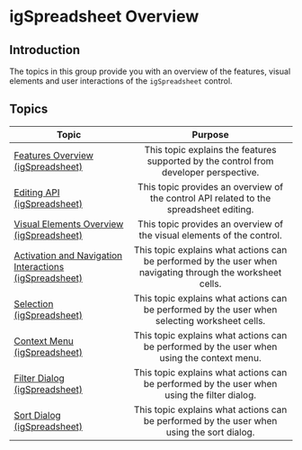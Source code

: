 ﻿<!--
|metadata|
{
    "fileName": "igspreadsheet-overview",
    "controlName": "igSpreadsheet",
    "tags": []
}
|metadata|
-->

# igSpreadsheet Overview

## Introduction

The topics in this group provide you with an overview of the features, visual elements and user interactions of the `igSpreadsheet` control.

## Topics

| Topic																		 									  | Purpose	     									|
| ------------- 																 									  |:-------------:									|
| [Features Overview (igSpreadsheet)](igspreadsheet-feature-overview.html)		 									  | This topic explains the features supported by the control from developer perspective.    |
| [Editing API (igSpreadsheet)](igspreadsheet-editing.html) 									                          | This topic provides an overview of the control API related to the spreadsheet editing.   	  | 
| [Visual Elements Overview (igSpreadsheet)](igspreadsheet-visual-elements.html) 									  | This topic provides an overview of the visual elements of the control.    	  | 
| [Activation and Navigation Interactions (igSpreadsheet)](igspreadsheet-activation-and-navigation-interactions.html) | This topic explains what actions can be performed by the user when navigating through the worksheet cells. |
| [Selection (igSpreadsheet)](igspreadsheet-selection.html)															  | This topic explains what actions can be performed by the user when selecting worksheet cells. |
| [Context Menu (igSpreadsheet)](igspreadsheet-context-menu)														  | This topic explains what actions can be performed by the user when using the context menu.	
| [Filter Dialog (igSpreadsheet)](igspreadsheet-filter-dialog)														  | This topic explains what actions can be performed by the user when using the filter dialog.			|		|
| [Sort Dialog (igSpreadsheet)](igspreadsheet-sort-dialog)														  	  | This topic explains what actions can be performed by the user when using the sort dialog.			|